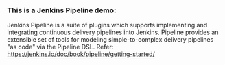 ### This is a Jenkins Pipeline demo:

Jenkins Pipeline is a suite of plugins which supports implementing and integrating continuous delivery pipelines into Jenkins. Pipeline provides an extensible set of tools for modeling simple-to-complex delivery pipelines "as code" via the Pipeline DSL. 
Refer: https://jenkins.io/doc/book/pipeline/getting-started/